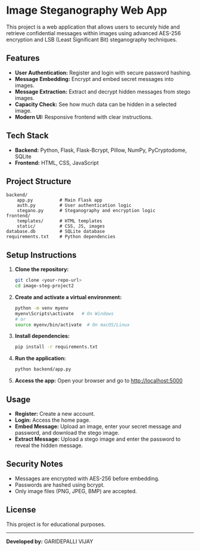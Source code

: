 # Image Steganography Web App

This project is a web application that allows users to securely hide and retrieve confidential messages within images using advanced AES-256 encryption and LSB (Least Significant Bit) steganography techniques.

## Features

- **User Authentication:** Register and login with secure password hashing.
- **Message Embedding:** Encrypt and embed secret messages into images.
- **Message Extraction:** Extract and decrypt hidden messages from stego images.
- **Capacity Check:** See how much data can be hidden in a selected image.
- **Modern UI:** Responsive frontend with clear instructions.

## Tech Stack

- **Backend:** Python, Flask, Flask-Bcrypt, Pillow, NumPy, PyCryptodome, SQLite
- **Frontend:** HTML, CSS, JavaScript

## Project Structure

```
backend/
    app.py          # Main Flask app
    auth.py         # User authentication logic
    stegano.py      # Steganography and encryption logic
frontend/
    templates/      # HTML templates
    static/         # CSS, JS, images
database.db         # SQLite database
requirements.txt    # Python dependencies
```

## Setup Instructions

1. **Clone the repository:**
   ```sh
   git clone <your-repo-url>
   cd image-steg-project2
   ```

2. **Create and activate a virtual environment:**
   ```sh
   python -m venv myenv
   myenv\Scripts\activate   # On Windows
   # or
   source myenv/bin/activate  # On macOS/Linux
   ```

3. **Install dependencies:**
   ```sh
   pip install -r requirements.txt
   ```

4. **Run the application:**
   ```sh
   python backend/app.py
   ```

5. **Access the app:**
   Open your browser and go to [http://localhost:5000](http://localhost:5000)

## Usage

- **Register:** Create a new account.
- **Login:** Access the home page.
- **Embed Message:** Upload an image, enter your secret message and password, and download the stego image.
- **Extract Message:** Upload a stego image and enter the password to reveal the hidden message.

## Security Notes

- Messages are encrypted with AES-256 before embedding.
- Passwords are hashed using bcrypt.
- Only image files (PNG, JPEG, BMP) are accepted.

## License

This project is for educational purposes.

---

**Developed by:** GARIDEPALLI VIJAY
